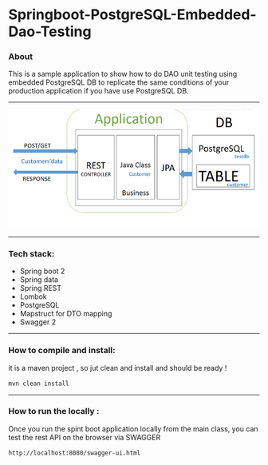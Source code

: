 # Springboot-PostgreSQL-Embedded-Dao-Testing
### About 

This is a sample application to show how to do DAO unit testing using embedded PostgreSQL DB
to replicate the same conditions of your production application if you have use PostgreSQL DB.

-------------------
![alt text](imgs/overview.png)

-------------------
### Tech stack:
- Spring boot 2
- Spring data
- Spring REST 
- Lombok
- PostgreSQL
- Mapstruct for DTO mapping
- Swagger 2
-------------------
### How to compile and install:
it is a maven project , so jut clean and install and should be ready ! 
```sh
mvn clean install 
```
-------------------
### How to run the locally :

Once you run the spint boot application locally from the main class, you can test the rest API on the browser via SWAGGER

```sh
http://localhost:8080/swagger-ui.html
```

